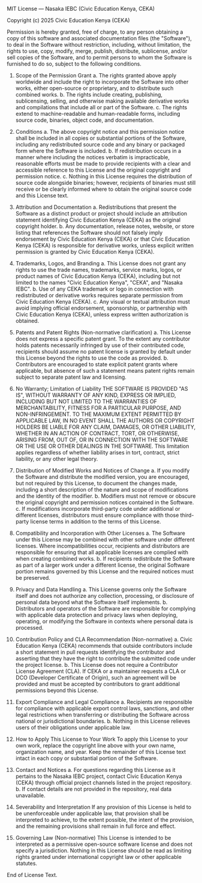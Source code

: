 MIT License — Nasaka IEBC (Civic Education Kenya, CEKA)

Copyright (c) 2025 Civic Education Kenya (CEKA)

Permission is hereby granted, free of charge, to any person obtaining a copy of this software and associated documentation files (the "Software"), to deal in the Software without restriction, including, without limitation, the rights to use, copy, modify, merge, publish, distribute, sublicense, and/or sell copies of the Software, and to permit persons to whom the Software is furnished to do so, subject to the following conditions.

1. Scope of the Permission Grant
   a. The rights granted above apply worldwide and include the right to incorporate the Software into other works, either open-source or proprietary, and to distribute such combined works.
   b. The rights include creating, publishing, sublicensing, selling, and otherwise making available derivative works and compilations that include all or part of the Software.
   c. The rights extend to machine-readable and human-readable forms, including source code, binaries, object code, and documentation.

2. Conditions
   a. The above copyright notice and this permission notice shall be included in all copies or substantial portions of the Software, including any redistributed source code and any binary or packaged form where the Software is included.
   b. If redistribution occurs in a manner where including the notices verbatim is impracticable, reasonable efforts must be made to provide recipients with a clear and accessible reference to this License and the original copyright and permission notice.
   c. Nothing in this License requires the distribution of source code alongside binaries; however, recipients of binaries must still receive or be clearly informed where to obtain the original source code and this License text.

3. Attribution and Documentation
   a. Redistributions that present the Software as a distinct product or project should include an attribution statement identifying Civic Education Kenya (CEKA) as the original copyright holder.
   b. Any documentation, release notes, website, or store listing that references the Software should not falsely imply endorsement by Civic Education Kenya (CEKA) or that Civic Education Kenya (CEKA) is responsible for derivative works, unless explicit written permission is granted by Civic Education Kenya (CEKA).

4. Trademarks, Logos, and Branding
   a. This License does not grant any rights to use the trade names, trademarks, service marks, logos, or product names of Civic Education Kenya (CEKA), including but not limited to the names "Civic Education Kenya", "CEKA", and "Nasaka IEBC".
   b. Use of any CEKA trademark or logo in connection with redistributed or derivative works requires separate permission from Civic Education Kenya (CEKA).
   c. Any visual or textual attribution must avoid implying official endorsement, sponsorship, or partnership with Civic Education Kenya (CEKA), unless express written authorization is obtained.

5. Patents and Patent Rights (Non-normative clarification)
   a. This License does not express a specific patent grant. To the extent any contributor holds patents necessarily infringed by use of their contributed code, recipients should assume no patent license is granted by default under this License beyond the rights to use the code as provided.
   b. Contributors are encouraged to state explicit patent grants where applicable, but absence of such a statement means patent rights remain subject to separate patent law and licensing.

6. No Warranty; Limitation of Liability
   THE SOFTWARE IS PROVIDED "AS IS", WITHOUT WARRANTY OF ANY KIND, EXPRESS OR IMPLIED, INCLUDING BUT NOT LIMITED TO THE WARRANTIES OF MERCHANTABILITY, FITNESS FOR A PARTICULAR PURPOSE, AND NON-INFRINGEMENT. TO THE MAXIMUM EXTENT PERMITTED BY APPLICABLE LAW, IN NO EVENT SHALL THE AUTHORS OR COPYRIGHT HOLDERS BE LIABLE FOR ANY CLAIM, DAMAGES, OR OTHER LIABILITY, WHETHER IN AN ACTION OF CONTRACT, TORT, OR OTHERWISE, ARISING FROM, OUT OF, OR IN CONNECTION WITH THE SOFTWARE OR THE USE OR OTHER DEALINGS IN THE SOFTWARE. This limitation applies regardless of whether liability arises in tort, contract, strict liability, or any other legal theory.

7. Distribution of Modified Works and Notices of Change
   a. If you modify the Software and distribute the modified version, you are encouraged, but not required by this License, to document the changes made, including a short description of the nature and scope of modifications and the identity of the modifier.
   b. Modifiers must not remove or obscure the original copyright and permission notices contained in the Software.
   c. If modifications incorporate third-party code under additional or different licenses, distributors must ensure compliance with those third-party license terms in addition to the terms of this License.

8. Compatibility and Incorporation with Other Licenses
   a. The Software under this License may be combined with other software under different licenses. Where incompatibilities occur, recipients and distributors are responsible for ensuring that all applicable licenses are complied with when creating combined works.
   b. If recipients redistribute the Software as part of a larger work under a different license, the original Software portion remains governed by this License and the required notices must be preserved.

9. Privacy and Data Handling
   a. This License governs only the Software itself and does not authorize any collection, processing, or disclosure of personal data beyond what the Software itself implements.
   b. Distributors and operators of the Software are responsible for complying with applicable data protection and privacy laws when deploying, operating, or modifying the Software in contexts where personal data is processed.

10. Contribution Policy and CLA Recommendation (Non-normative)
    a. Civic Education Kenya (CEKA) recommends that outside contributors include a short statement in pull requests identifying the contributor and asserting that they have the right to contribute the submitted code under the project license.
    b. This License does not require a Contributor License Agreement (CLA). If CEKA or a maintainer requests a CLA or DCO (Developer Certificate of Origin), such an agreement will be provided and must be accepted by contributors to grant additional permissions beyond this License.

11. Export Compliance and Legal Compliance
    a. Recipients are responsible for compliance with applicable export control laws, sanctions, and other legal restrictions when transferring or distributing the Software across national or jurisdictional boundaries.
    b. Nothing in this License relieves users of their obligations under applicable law.

12. How to Apply This License to Your Work
    To apply this License to your own work, replace the copyright line above with your own name, organization name, and year. Keep the remainder of this License text intact in each copy or substantial portion of the Software.

13. Contact and Notices
    a. For questions regarding this License as it pertains to the Nasaka IEBC project, contact Civic Education Kenya (CEKA) through official project channels listed in the project repository.
    b. If contact details are not provided in the repository, real data unavailable.

14. Severability and Interpretation
    If any provision of this License is held to be unenforceable under applicable law, that provision shall be interpreted to achieve, to the extent possible, the intent of the provision, and the remaining provisions shall remain in full force and effect.

15. Governing Law (Non-normative)
    This License is intended to be interpreted as a permissive open-source software license and does not specify a jurisdiction. Nothing in this License should be read as limiting rights granted under international copyright law or other applicable statutes.

End of License Text.

